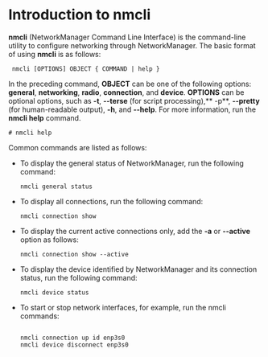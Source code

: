 # Introduction to nmcli<a name="EN-US_TOPIC_0229622760"></a>

**nmcli**  \(NetworkManager Command Line Interface\) is the command-line utility to configure networking through NetworkManager. The basic format of using  **nmcli**  is as follows:

```
 nmcli [OPTIONS] OBJECT { COMMAND | help }
```

In the preceding command,  **OBJECT**  can be one of the following options:  **general**,  **networking**,  **radio**,  **connection**, and  **device**.  **OPTIONS**  can be optional options, such as  **-t**,  **--terse**  \(for script processing\),** -p**,  **--pretty**  \(for human-readable output\),  **-h**, and  **--help**. For more information, run the  **nmcli help**  command.

```
# nmcli help
```

Common commands are listed as follows:

-   To display the general status of NetworkManager, run the following command:

    ```
    nmcli general status
    ```

-   To display all connections, run the following command:

    ```
    nmcli connection show
    ```

-   To display the current active connections only, add the  **-a**  or  **--active**  option as follows:

    ```
    nmcli connection show --active
    ```

-   To display the device identified by NetworkManager and its connection status, run the following command:

    ```
    nmcli device status
    ```

-   To start or stop network interfaces, for example, run the nmcli commands:

    ```
    
    nmcli connection up id enp3s0
    nmcli device disconnect enp3s0
    ```



